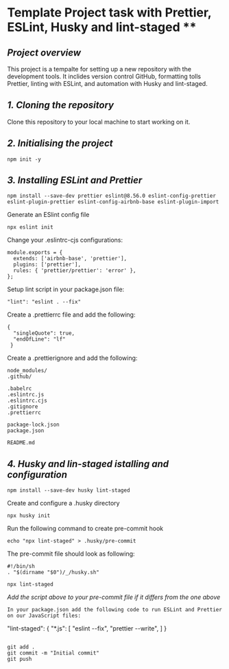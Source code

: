 # Template Project task with Prettier, ESLint, Husky and lint-staged **

## _Project overview_

This project is a tempalte for setting up a new repository with the development tools. It inclides version control GitHub, formatting tolls Prettier, linting with ESLint, and automation with Husky and lint-staged.

## _1. Cloning the repository_

Clone this repository to your local machine to start working on it.

## _2. Initialising the project_

```
npm init -y
```

## _3. Installing ESLint and Prettier_

```
npm install --save-dev prettier eslint@8.56.0 eslint-config-prettier eslint-plugin-prettier eslint-config-airbnb-base eslint-plugin-import
```
Generate an ESlint config file
```
npx eslint init
```

Change your .eslintrc-cjs configurations:
```
module.exports = {
  extends: ['airbnb-base', 'prettier'],
  plugins: ['prettier'],
  rules: { 'prettier/prettier': 'error' },
};
```

Setup lint script in your package.json file:
```
"lint": "eslint . --fix"
```
Create a .prettierrc file and add the following:
```
{
  "singleQuote": true,
  "endOfLine": "lf"
 }
```
Create a .prettierignore and add the following:
```
node_modules/
.github/

.babelrc
.eslintrc.js
.eslintrc.cjs
.gitignore
.prettierrc

package-lock.json
package.json

README.md
```
## _4. Husky and lin-staged istalling and configuration_

```
npm install --save-dev husky lint-staged
```

Create and configure a .husky directory
```
npx husky init
```
Run the following command to create pre-commit hook
```
echo "npx lint-staged" > .husky/pre-commit
```

The pre-commit file should look as following:
```
#!/bin/sh
. "$(dirname "$0")/_/husky.sh"

npx lint-staged
```
_Add the script above to your pre-commit file if it differs from the one above_

```
In your package.json add the following code to run ESLint and Prettier on our JavaScript files:

```
"lint-staged": {
  "*.js": [
    "eslint --fix",
    "prettier --write",
  ]
}
```

git add .
git commit -m "Initial commit"
git push
```